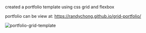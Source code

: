 created a portfolio template using css grid and flexbox

portfolio can be view at: https://randychong.github.io/grid-portfolio/

![portfolio-grid-template](https://user-images.githubusercontent.com/80119466/113911191-4cdbce80-979f-11eb-982c-895a3b50c1fa.png)

